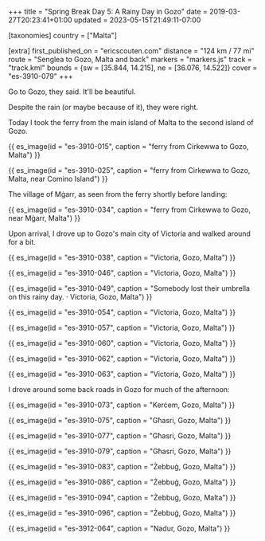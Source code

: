 +++
title = "Spring Break Day 5: A Rainy Day in Gozo"
date = 2019-03-27T20:23:41+01:00
updated = 2023-05-15T21:49:11-07:00

[taxonomies]
country = ["Malta"]

[extra]
first_published_on = "ericscouten.com"
distance = "124 km / 77 mi"
route = "Senglea to Gozo, Malta and back"
markers = "markers.js"
track = "track.kml"
bounds = {sw = [35.844, 14.215], ne = [36.076, 14.522]}
cover = "es-3910-079"
+++

Go to Gozo, they said. It'll be beautiful.

<!-- more -->

Despite the rain (or maybe because of it), they were right.

Today I took the ferry from the main island of Malta to the second island of Gozo.

{{ es_image(id = "es-3910-015", caption = "ferry from Cirkewwa to Gozo, Malta") }}

{{ es_image(id = "es-3910-025", caption = "ferry from Cirkewwa to Gozo, Malta, near Comino Island") }}

The village of Mġarr, as seen from the ferry shortly before landing:

{{ es_image(id = "es-3910-034", caption = "ferry from Cirkewwa to Gozo, near Mġarr, Malta") }}

Upon arrival, I drove up to Gozo's main city of Victoria and walked around for a bit.

{{ es_image(id = "es-3910-038", caption = "Victoria, Gozo, Malta") }}

{{ es_image(id = "es-3910-046", caption = "Victoria, Gozo, Malta") }}

{{ es_image(id = "es-3910-049", caption = "Somebody lost their umbrella on this rainy day. · Victoria, Gozo, Malta") }}

{{ es_image(id = "es-3910-054", caption = "Victoria, Gozo, Malta") }}

{{ es_image(id = "es-3910-057", caption = "Victoria, Gozo, Malta") }}

{{ es_image(id = "es-3910-060", caption = "Victoria, Gozo, Malta") }}

{{ es_image(id = "es-3910-062", caption = "Victoria, Gozo, Malta") }}

{{ es_image(id = "es-3910-063", caption = "Victoria, Gozo, Malta") }}

I drove around some back roads in Gozo for much of the afternoon:

{{ es_image(id = "es-3910-073", caption = "Kerċem, Gozo, Malta") }}

{{ es_image(id = "es-3910-075", caption = "Għasri, Gozo, Malta") }}

{{ es_image(id = "es-3910-077", caption = "Għasri, Gozo, Malta") }}

{{ es_image(id = "es-3910-079", caption = "Għasri, Gozo, Malta") }}

{{ es_image(id = "es-3910-083", caption = "Żebbuġ, Gozo, Malta") }}

{{ es_image(id = "es-3910-086", caption = "Żebbuġ, Gozo, Malta") }}

{{ es_image(id = "es-3910-094", caption = "Żebbuġ, Gozo, Malta") }}

{{ es_image(id = "es-3910-096", caption = "Żebbuġ, Gozo, Malta") }}

{{ es_image(id = "es-3912-064", caption = "Nadur, Gozo, Malta") }}
